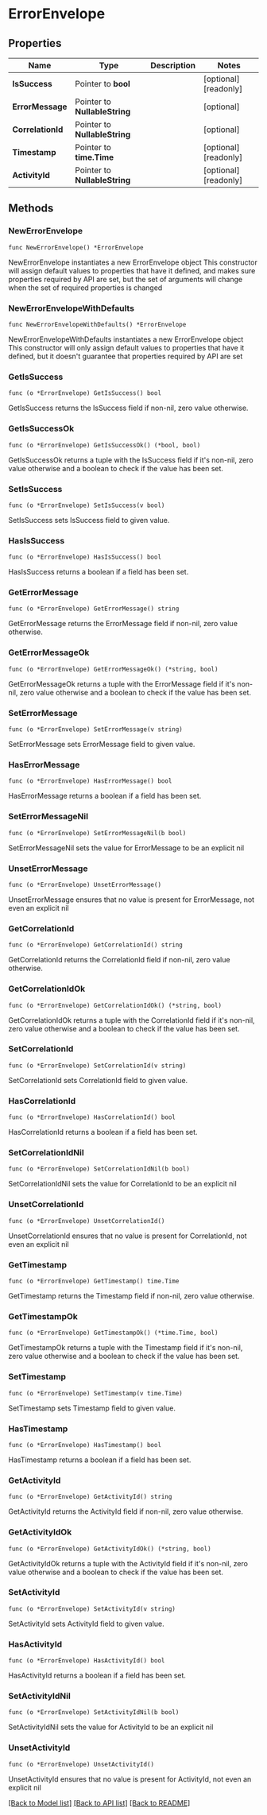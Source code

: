 # ErrorEnvelope

## Properties

Name | Type | Description | Notes
------------ | ------------- | ------------- | -------------
**IsSuccess** | Pointer to **bool** |  | [optional] [readonly] 
**ErrorMessage** | Pointer to **NullableString** |  | [optional] 
**CorrelationId** | Pointer to **NullableString** |  | [optional] 
**Timestamp** | Pointer to **time.Time** |  | [optional] [readonly] 
**ActivityId** | Pointer to **NullableString** |  | [optional] [readonly] 

## Methods

### NewErrorEnvelope

`func NewErrorEnvelope() *ErrorEnvelope`

NewErrorEnvelope instantiates a new ErrorEnvelope object
This constructor will assign default values to properties that have it defined,
and makes sure properties required by API are set, but the set of arguments
will change when the set of required properties is changed

### NewErrorEnvelopeWithDefaults

`func NewErrorEnvelopeWithDefaults() *ErrorEnvelope`

NewErrorEnvelopeWithDefaults instantiates a new ErrorEnvelope object
This constructor will only assign default values to properties that have it defined,
but it doesn't guarantee that properties required by API are set

### GetIsSuccess

`func (o *ErrorEnvelope) GetIsSuccess() bool`

GetIsSuccess returns the IsSuccess field if non-nil, zero value otherwise.

### GetIsSuccessOk

`func (o *ErrorEnvelope) GetIsSuccessOk() (*bool, bool)`

GetIsSuccessOk returns a tuple with the IsSuccess field if it's non-nil, zero value otherwise
and a boolean to check if the value has been set.

### SetIsSuccess

`func (o *ErrorEnvelope) SetIsSuccess(v bool)`

SetIsSuccess sets IsSuccess field to given value.

### HasIsSuccess

`func (o *ErrorEnvelope) HasIsSuccess() bool`

HasIsSuccess returns a boolean if a field has been set.

### GetErrorMessage

`func (o *ErrorEnvelope) GetErrorMessage() string`

GetErrorMessage returns the ErrorMessage field if non-nil, zero value otherwise.

### GetErrorMessageOk

`func (o *ErrorEnvelope) GetErrorMessageOk() (*string, bool)`

GetErrorMessageOk returns a tuple with the ErrorMessage field if it's non-nil, zero value otherwise
and a boolean to check if the value has been set.

### SetErrorMessage

`func (o *ErrorEnvelope) SetErrorMessage(v string)`

SetErrorMessage sets ErrorMessage field to given value.

### HasErrorMessage

`func (o *ErrorEnvelope) HasErrorMessage() bool`

HasErrorMessage returns a boolean if a field has been set.

### SetErrorMessageNil

`func (o *ErrorEnvelope) SetErrorMessageNil(b bool)`

 SetErrorMessageNil sets the value for ErrorMessage to be an explicit nil

### UnsetErrorMessage
`func (o *ErrorEnvelope) UnsetErrorMessage()`

UnsetErrorMessage ensures that no value is present for ErrorMessage, not even an explicit nil
### GetCorrelationId

`func (o *ErrorEnvelope) GetCorrelationId() string`

GetCorrelationId returns the CorrelationId field if non-nil, zero value otherwise.

### GetCorrelationIdOk

`func (o *ErrorEnvelope) GetCorrelationIdOk() (*string, bool)`

GetCorrelationIdOk returns a tuple with the CorrelationId field if it's non-nil, zero value otherwise
and a boolean to check if the value has been set.

### SetCorrelationId

`func (o *ErrorEnvelope) SetCorrelationId(v string)`

SetCorrelationId sets CorrelationId field to given value.

### HasCorrelationId

`func (o *ErrorEnvelope) HasCorrelationId() bool`

HasCorrelationId returns a boolean if a field has been set.

### SetCorrelationIdNil

`func (o *ErrorEnvelope) SetCorrelationIdNil(b bool)`

 SetCorrelationIdNil sets the value for CorrelationId to be an explicit nil

### UnsetCorrelationId
`func (o *ErrorEnvelope) UnsetCorrelationId()`

UnsetCorrelationId ensures that no value is present for CorrelationId, not even an explicit nil
### GetTimestamp

`func (o *ErrorEnvelope) GetTimestamp() time.Time`

GetTimestamp returns the Timestamp field if non-nil, zero value otherwise.

### GetTimestampOk

`func (o *ErrorEnvelope) GetTimestampOk() (*time.Time, bool)`

GetTimestampOk returns a tuple with the Timestamp field if it's non-nil, zero value otherwise
and a boolean to check if the value has been set.

### SetTimestamp

`func (o *ErrorEnvelope) SetTimestamp(v time.Time)`

SetTimestamp sets Timestamp field to given value.

### HasTimestamp

`func (o *ErrorEnvelope) HasTimestamp() bool`

HasTimestamp returns a boolean if a field has been set.

### GetActivityId

`func (o *ErrorEnvelope) GetActivityId() string`

GetActivityId returns the ActivityId field if non-nil, zero value otherwise.

### GetActivityIdOk

`func (o *ErrorEnvelope) GetActivityIdOk() (*string, bool)`

GetActivityIdOk returns a tuple with the ActivityId field if it's non-nil, zero value otherwise
and a boolean to check if the value has been set.

### SetActivityId

`func (o *ErrorEnvelope) SetActivityId(v string)`

SetActivityId sets ActivityId field to given value.

### HasActivityId

`func (o *ErrorEnvelope) HasActivityId() bool`

HasActivityId returns a boolean if a field has been set.

### SetActivityIdNil

`func (o *ErrorEnvelope) SetActivityIdNil(b bool)`

 SetActivityIdNil sets the value for ActivityId to be an explicit nil

### UnsetActivityId
`func (o *ErrorEnvelope) UnsetActivityId()`

UnsetActivityId ensures that no value is present for ActivityId, not even an explicit nil

[[Back to Model list]](../README.md#documentation-for-models) [[Back to API list]](../README.md#documentation-for-api-endpoints) [[Back to README]](../README.md)


